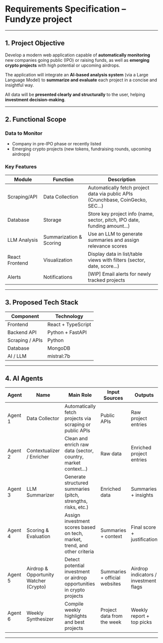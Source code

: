 # Requirements Specification – Fundyze project

---

## 1. Project Objective

Develop a modern web application capable of **automatically monitoring** new companies going public (IPO) or raising funds, as well as **emerging crypto projects** with high potential or upcoming airdrops.

The application will integrate an **AI-based analysis system** (via a Large Language Model) to **summarize and evaluate** each project in a concise and insightful way.

All data will be **presented clearly and structurally** to the user, helping **investment decision-making**.

---

## 2. Functional Scope

### Data to Monitor

- Company in pre-IPO phase or recently listed
- Emerging crypto projects (new tokens, fundraising rounds, upcoming airdrops)

### Key Features

| Module           | Function             | Description                                                                 |
|------------------|----------------------|-----------------------------------------------------------------------------|
| Scraping/API     | Data Collection      | Automatically fetch project data via public APIs (Crunchbase, CoinGecko, SEC...) |
| Database         | Storage              | Store key project info (name, sector, pitch, IPO date, funding amount...)   |
| LLM Analysis     | Summarization & Scoring | Use an LLM to generate summaries and assign relevance scores              |
| React Frontend   | Visualization        | Display data in list/table views with filters (sector, date, score...)     |
| Alerts           | Notifications        | [WIP] Email alerts for newly tracked projects                                     |

---

## 3. Proposed Tech Stack

| Component       | Technology                        |
|------------------|----------------------------------|
| Frontend         | React + TypeScript               |
| Backend API      | Python + FastAPI                 |
| Scraping / APIs  | Python                           |
| Database         | MongoDB                          |
| AI / LLM         | mistral:7b                       |

---

## 4. AI Agents

| Agent      | Name                        | Main Role                                                                  | Input Sources                        | Outputs                                |
|------------|-----------------------------|----------------------------------------------------------------------------|--------------------------------------|----------------------------------------|
| Agent 1    | Data Collector              | Automatically fetch projects via scraping or public APIs                   | Public APIs                          | Raw project entries                    |
| Agent 2    | Contextualizer / Enricher   | Clean and enrich raw data (sector, country, market context...)             | Raw data                             | Enriched project entries               |
| Agent 3    | LLM Summarizer              | Generate structured summaries (pitch, strengths, risks, etc.)              | Enriched data                        | Summaries + insights                   |
| Agent 4    | Scoring & Evaluation        | Assign investment scores based on tech, market, trend, and other criteria  | Summaries + context                  | Final score + justification            |
| Agent 5    | Airdrop & Opportunity Watcher (Crypto) | Detect potential investment or airdrop opportunities in crypto projects | Summaries + official websites        | Airdrop indicators / investment flags  |
| Agent 6    | Weekly Synthesizer          | Compile weekly highlights and best projects                                | Project data from the week           | Weekly report + top picks              |

---
